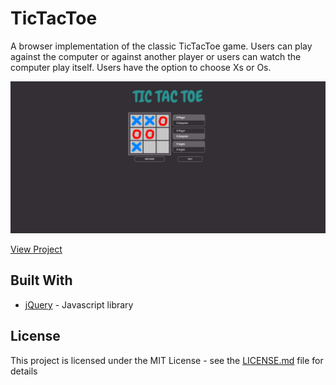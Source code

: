 # TicTacToe

A browser implementation of the classic TicTacToe game. Users can play against the computer or against another player or users can watch the computer play itself. Users have the option to choose Xs or Os. 

![TicTacToe](/images/tictactoe-ex1.png)

[View Project](http://www.rodrigojaguilar.com/tictactoe/index.html)

## Built With

* [jQuery](https://jquery.com/) - Javascript library

## License

This project is licensed under the MIT License - see the [LICENSE.md](LICENSE.md) file for details
